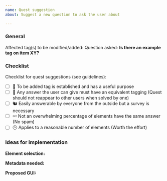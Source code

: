 ```yaml
---
name: Quest suggestion
about: Suggest a new question to ask the user about

---
```


<!--
If you are not suggesting a new quest, please choose another issue template. Otherwise we kindly ask you to fill it out.

Guidelines for quest suggestions: https://github.com/streetcomplete/StreetComplete/wiki/Adding-new-Quests-to-StreetComplete
-->

### General
Affected tag(s) to be modified/added: [](https://wiki.openstreetmap.org/wiki/Key:)
Question asked: **Is there an example tag on item XY?**

<!-- If the answer is not obvious, please append a short explanation to each item (or, if it is longer, below), explaining the reason. -->
### Checklist
Checklist for quest suggestions (see guidelines):
- [ ] 🚧 To be added tag is established and has a useful purpose
- [ ] 🤔 Any answer the user can give must have an equivalent tagging (Quest should not reappear to other users when solved by one)
- [ ] 🐿️ Easily answerable by everyone from the outside but a survey is necessary 
- [ ] 💤 Not an overwhelming percentage of elements have the same answer (No spam)
- [ ] 🕓 Applies to a reasonable number of elements (Worth the effort)

<!--
Please try to satisfy all conditions. If one cannot be satisfied that may prevent your quest from getting included in StreetComplete.
If you are not sure about how one condition applies to your suggestion or you have (very) strong reasons that a condition may not needed to be satisfied in your case, just note that down. Someone else may come up with some ideas.
-->

### Ideas for implementation
<!-- If you do not have any, just delete this part. ;)  -->

<!-- If you have any idea for how elements should be selected, add it here. -->
**Element selection:** 

<!-- If you have any idea whether metadata per country is needed, add it here. If you even have ideas, where to get this data from, you can of course also mention it! -->
**Metadata needed:** 

<!-- If you have any idea on how the GUI (the form appearing when the quest is asked) should look like. (i.e. whether a simple yes/no answer is suitable or what else you imagine) You can use any way to propose a UI. Use simple markdown tables (https://help.github.com/articles/organizing-information-with-tables/) or complex image mockups. That's your decision.
Do include all answer possibilities you consider for that quest. -->
**Proposed GUI:**
